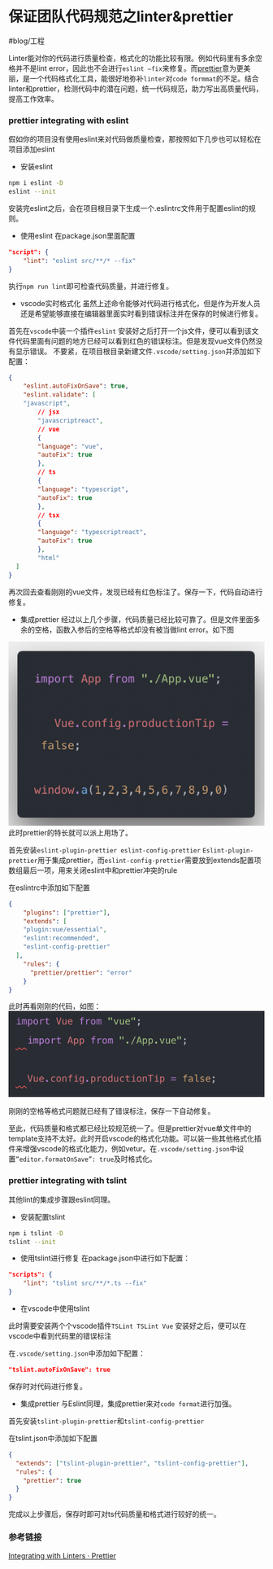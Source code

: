 # 保证团队代码规范之linter&prettier
#blog/工程

Linter能对你的代码进行质量检查，格式化的功能比较有限。例如代码里有多余空格并不是lint error，因此也不会进行`eslint —fix`来修复。而[prettier](https://prettier.io/)意为更美丽，是一个代码格式化工具，能很好地弥补`linter`对`code formmat`的不足。结合linter和prettier，检测代码中的潜在问题，统一代码规范，助力写出高质量代码，提高工作效率。

### prettier integrating with eslint
假如你的项目没有使用eslint来对代码做质量检查，那按照如下几步也可以轻松在项目添加eslint
* 安装eslint
```bash
npm i eslint -D
eslint --init
```

安装完eslint之后，会在项目根目录下生成一个.eslintrc文件用于配置eslint的规则。
* 使用eslint
在package.json里面配置
```json
"script": {
	"lint": "eslint src/**/* --fix"
}
```
执行`npm run lint`即可检查代码质量，并进行修复。
* vscode实时格式化
虽然上述命令能够对代码进行格式化，但是作为开发人员还是希望能够直接在编辑器里面实时看到错误标注并在保存的时候进行修复。

首先在`vscode`中装一个插件`eslint`
安装好之后打开一个js文件，便可以看到该文件代码里面有问题的地方已经可以看到红色的错误标注。但是发现vue文件仍然没有显示错误。
不要紧，在项目根目录新建文件`.vscode/setting.json`并添加如下配置：
```json
{ 
	"eslint.autoFixOnSave": true,
	"eslint.validate": [
   	"javascript",
    	// jsx
    	"javascriptreact",
    	// vue
    	{
      	"language": "vue",
      	"autoFix": true
    	},
    	// ts
    	{
      	"language": "typescript",
      	"autoFix": true
    	},
    	// tsx
    	{
      	"language": "typescriptreact",
      	"autoFix": true
    	},
    	"html"
  ]
}
```
再次回去查看刚刚的vue文件，发现已经有红色标注了。保存一下，代码自动进行修复。
* 集成prettier
经过以上几个步骤，代码质量已经比较可靠了。但是文件里面多余的空格，函数入参后的空格等格式却没有被当做lint error。如下图

![](./assets//490EBC7E-7500-4573-A1B1-C0153FD651A0.png)
此时prettier的特长就可以派上用场了。

首先安装`eslint-plugin-prettier eslint-config-prettier`
`Eslint-plugin-prettier`用于集成prettier，而`eslint-config-prettier`需要放到extends配置项数组最后一项，用来关闭eslint中和prettier冲突的rule

在eslintrc中添加如下配置
```json
{
	"plugins": ["prettier"],
	"extends": [
    "plugin:vue/essential",
    "eslint:recommended",
    "eslint-config-prettier"
  ],
	"rules": {
      "prettier/prettier": "error"
    }
}
```

此时再看刚刚的代码，如图：
![](./assets/CD17EF05-DE93-4F44-8AB3-ECECE889A465.png)

刚刚的空格等格式问题就已经有了错误标注，保存一下自动修复。

至此，代码质量和格式都已经比较规范统一了。但是prettier对vue单文件中的template支持不太好。此时开启vscode的格式化功能。可以装一些其他格式化插件来增强vscode的格式化能力，例如vetur。在`.vscode/setting.json`中设置`”editor.formatOnSave”: true`及时格式化。

### prettier integrating with tslint
其他lint的集成步骤跟eslint同理。
* 安装配置tslint
```bash
npm i tslint -D
tslint --init
```
* 使用tslint进行修复
在package.json中进行如下配置：
```json
"scripts": {
	"lint": "tslint src/**/*.ts --fix"
}
```
* 在vscode中使用tslint

此时需要安装两个个vscode插件`TSLint TSLint Vue`
安装好之后，便可以在vscode中看到代码里的错误标注

在`.vscode/setting.json`中添加如下配置：
```json
"tslint.autoFixOnSave": true
```
保存时对代码进行修复。
* 集成prettier
与Eslint同理，集成prettier来对`code format`进行加强。

首先安装`tslint-plugin-prettier`和`tslint-config-prettier`

在tslint.json中添加如下配置
```json
{
  "extends": ["tslint-plugin-prettier", "tslint-config-prettier"],
  "rules": {
    "prettier": true
  }
}
```

完成以上步骤后，保存时即可对ts代码质量和格式进行较好的统一。

### 参考链接
[Integrating with Linters · Prettier](https://prettier.io/docs/en/eslint.html)
